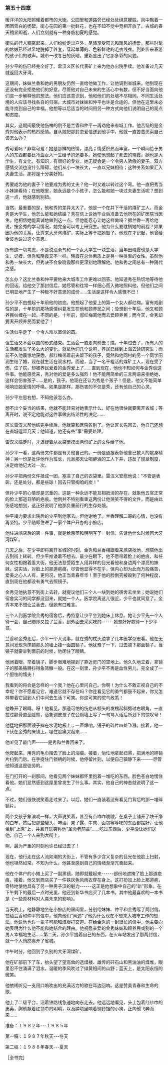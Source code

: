 ### 第五十四章

暖洋洋的太阳照耀着都市的大街。公园里和道路旁已经处处绿意朦胧。风中飘着一团团雪白的杨絮。街心花园的第一批鲜花，也在不知不觉中竞相开放了。古城的春天稍显即逝，人们立刻就有一种身临初夏的感觉。

街头的行人稠密起来。人们纷纷走出户外，尽情享受阳光和暖风的抚爱。那些时髦的姑娘已经过早地脱掉了外套，穿起单薄的、色彩鲜艳的毛衣线衣。到处传来春游的孩子们的歌声。城市一改冬日的灰暗，重新显出了它那多彩的风貌。

孙少平的伤已经完全好了。雷汉义区长代表矿上来为他办出院手续。他准备过几天就返回大牙湾。

这期间，妹妹兰香和她的男朋友仍然一直给他做工作，让他调到省城来。他到现在还没有完全拒绝他们的好意。尽管他对自己未来的生活心中有数，但不好当面向他们进一步解释他的想法。他们应该意识到，他和他们的处境不尽相同。不同生活处境的人应该寻找各自的归宿。大城市对妹妹和仲平也许是合适的，但他在这里未必能寻找到自己的幸福。他想等以后适当的时间用另一种方式向他们说明自己的观点和态度。

其实，这期间最使他伤神的倒不是兰香和仲平一再劝他来省城工作。他苦恼的是金秀对他表示的热烈感情。自从她把那封恋爱信送到他手中，他就一直苦苦思索自己该怎么办？

秀可爱吗？非常可爱！她是那样的热情，漂亮；情感炽热而丰富，一个瞬间给予男人的东西都要比冷血女人一生给予的还要多。她使他想起了死去的晓霞。她也是大学生，有文化，有知识，有很好的专业。她无疑会是一个令男人骄傲的妻子。双方感情交流也没什么障碍，他们从小一块长大，一直以兄妹相待；这种关系如果汇入夫妻生活，那将是十分美好的。

秀要成为他的妻子？他要成为秀的丈夫？他一时又难以转过这个弯。他一直把秀当小妹妹看待；在他眼里，她永远是个小孩子，怎么能和她一块过夫妻生活呢？想到这一点，他就感到别扭。

当然，最重要的是，他和秀的差异太大了。他是一个在井下干活的煤矿工人，而金秀是大学生，他怎么能和她结婚？秀在信上说她毕业后准备去他所在的矿医院当医生。他相信她能真诚地做到这一点。但他能忍心让她这样做吗？据兰香一再给他说，按金秀的学习情况，她完全可以考上研究生。他为什么要耽搁她的前程？如果因为他的关系，让秀来大牙湾煤矿，实际上等于把她毁了。他现在才记起，他曾给金波也说过这个意思。

所有这一切考虑，不是说没勇气和一个女大学生一块生活。当年田晓霞也是大学生、记者。但秀和晓霞又不一样。晓霞在总体素质上是另一种类型的女性。虽然他和秀一块长大，但秀决不会象晓霞那样更深刻地理解他。他和秀之间总有一种隔代之感。

怎么办？这比兰香和仲平要他来大城市工作更难以回答。他知道秀在热切地等待他的回话。给他交了那封信后，她尽管和往常一样细心而入微地照料他，但他们之间已明显地产生了一种极不好意思的成份......生活是这样令人感慨不已！

孙少平不由想起十年前他的初恋。他想起了他爱上的第一个女人郝红梅。富有戏剧性的是，十年前的那场感情纠葛发生在他和顾养民之间；没想到十年后，他又和顾养民纠缠在一起。不同的是，十年前，郝红梅离他而去爱顾养民；而今天，金秀却要离开顾养民而爱他了！

生活似乎走了一个令人难以置信的圆。

但生活又不会以圆的形式结束。生活会一直走向前去！瞧，十年过去了，所有人的生活都发生了多么大的变化。就拿他们几个说吧，养民已经到上海去读研究生；而前不久他震惊地获悉，郝红梅带着前夫留下的孩子，竟然和他同村的另一个同学田润生结了婚，现在就生活在双水村。而他，当了一名干粗活的煤矿工人，现在受了伤，住了院，却被养民爱着的金秀爱上了......直到现在，他也不知如何与金秀谈这件事。他能感觉来，秀对他的爱是多么强烈！他不能用简单的三言两语来拒绝她，这样会伤害孩子......是的，孩子。他现在还认为秀是个孩子！但是，他又不能简单地响应她爱情的呼唤。如果是那样，那伤害的不仅是秀，还有他自己的心灵。

孙少平左思右想，不知他该怎么办。

想不出个妥当的结果，他就不能轻易对她表示什么。好在他很快就要离开省城；等离开时，说不定他能对这件事做出结论性的决定......

区长雷汉义帮他结完手续后，他就算和医院告别了。他让区长先回去，他自己还想在省城逗留几天；他知道，他还有些"事"需要处理。

雷汉义临走时，才迟疑着从衣袋里摸出两份矿上的文件给了他。

孙少平一看，这两份文件都是有关他自己的。一份是通报表彰他舍己救人的献身精神；另一份是批评他作为班长，元旦那天让喝醉酒的工人下井，违反了规章制度，决定给他记大过一次。

孙少平把两份文件揉成一团，塞进了自己的衣袋里。雷汉义安慰他说："不管是表彰，还是处分，都是些球！回去只管掏咱的炭！"

但孙少平的心情却是沉重的。这是一种永远不能互相抵消的存在，就象他五官正常的脸上那道丑陋的疤痕。他倒并不特别看重这两份让他哭笑不得的文件，而是由此伤感地想到，这正好说明了他那负重前行的生存处境。

仲平竭力要求出院后的少平到他家去。但他谢绝了。兰香理解二哥的心情，也没有再坚持。少平随即住进了一家个体户开办的小旅店。

他住进旅店后的第一件事，就是给惠英和明明写了一封信，告诉他什么时候回大牙湾煤矿。

几天之后，在少平即将离开省城的时刻，金秀和兰香相跟着来旅店找他，想陪他出去到街上转转。但少平推诿着不想去。最少在眼下，他不愿带着脸上的疤痕，和任何女性相跟着逛大街，他无法忍受陌生人用异样的目光看他和身边两个漂亮的妹妹。说实话，对脸上的那道疤痕，尽管他显得不在乎，但内心却为此而万般痛苦，爱美之心人人有，更何况，他正当青春年华！至于他的脸倒究被毁到了何种程度，直到现在他都没有勇气去照镜子。

金秀见他执意不到街上去转，就提议他们三个人一块到她的宿舍去坐坐；她说她们宿舍实习的同学都没回来，就她一个人。医学院离这儿很近，少平也就同意了。金秀本来不想让兰香去，但她有口难言。

三个人到医学院金秀的宿舍后，秀特意让少平坐到她床上休息。她让少平先一个人待一会，自己随即又拉了兰香，到外面去采买吃的------她想好好款待一下少平哥。

兰香和金秀走后，少平一个人没事，就在秀的枕头边拿了几本医学杂志看。他在无意间发现秀床铺那头的墙上挂一面圆镜子。他犹豫了一下，过去摘下那面镜子。当镜子就要举到面前的时候，他闭住了眼睛。

他闭着眼，举着镜子，脚步艰难地挪到了靠近房门的空地上。他久久地立着，拿镜子的那条胳膊抖得象筛糠一般。在这一刻里，孙少平不再是血性男儿，完全成了一个胆怯的懦夫！

我看到的将会是怎样的一个我？他在心里问自己。你啊！为什么不敢正视自己的不幸呢？你不愿看见它，难道它就不存在吗？你连看见它的勇气都鼓不起来，你又怎样带着它回到人们中间去生活？可笑。你这可笑的驼鸟政策！

他睁开了眼睛。呀！他看见，那道可怕的伤疤从额头的发楞起斜劈过右眼角，一直拉过颧骨直至脸颊，活象调皮孩子在公厕墙上写了一句骂人话后所划下的惊叹号！

他猛地把那面镜子摔在水泥地板上；一声爆响，镜子的碎片四处飞溅。接着，他一下伏在金秀的床铺上，埋住脸痛哭起来......

他听见了敲门声------是秀和兰香回来了。

他爬起来，用秀的毛巾揩去了脸上的泪痕。接着，匆忙地拿起扫帚，把满地的碎镜片扫到门后。在手捉住门锁柄的时候，他停留片刻，以便自己镇静下来------尽管他知道这是徒劳的。

在门打开的一刹那间，他看见两个妹妹都怀里抱着一堆吃的东西，脸色苍白地愣住看他。她们显然感到这屋里曾发生了什么事。其实，他自己的神态就说明了这一点。

不过，她们很快说笑着走过来了。以后，她们一直装着没有看见门背后的那一堆碎镜片。

两个女孩子象演戏一样，大声说笑着，甚至有点咋咋唬唬，在桌子上铺开了块干净的白布，然后把那些罐头、啤酒、果子露、牛肉、面包等等吃的东西都摆好，让他坐到"上席"上，并且开玩笑称他"革命老前辈"......吃过东西后，少平没让她们送他，自己一个人来到大街上。

啊，最为严重的时刻也许已经过去了！

现在，他行走在这人流如潮的大街上，不管有多少含义复杂的目光在他脸上扫射，他也坦然如常。不知为什么，他甚至感到自己的情绪渐渐亢奋起来。

他在个体户的小摊上买了一副黑镜，随即就戴起来------部份地遮掩了脸上那道疤痕。接着，他又到商店买了一件铁灰色风雨衣穿在身上。这打扮加上脸上那道疤，奇特地使他具有了另一种男子汉的魅力------这正是他想象中自己的"新"形象。在下午剩下的最后一点时光里，他还到新华书店买了几本书。其中他最喜欢的一本书是《一些原材料对人类未来的影响》。

当天晚上，他静静地坐在小旅店的房间里，分别给妹妹、仲平和金秀写了两封信。在给兰香和仲平的信中，他向他们"阐述"了他为什么现在不想来大城市工作的想法。他说他也许一辈子可能和煤炭打交道。在给金秀的一封很长的信中，他主要向她表明为什么他不能和她结合的理由。他祝愿亲爱的金秀妹妹和顾养民或别的一个男人幸福地生活......第二天，孙少平提着自己的东西，在火车站发出了那两封信，就一个人悄然离开了省城。

中午时分，他回到了久别的大牙湾煤矿。

他在矿部前下了车，抬头望了望高耸的选煤楼、雄传的矸石山和黑油油的煤堆，眼里忍不住涌满了泪水。温暖的季风吹过了绿黄相间的山野；蓝天上，是太阳永恒的微笑。

他依稀听见一支用口哨吹出的充满活力的歌在耳边回响。这是赞美青春和生命的歌。

他上了二级平台，沿着铁路线急速地向东走去。他远远地看见，头上包着红纱巾的惠英，胸前飘着红领巾的明明，以及脖项里响着铜铃铛的小狗，正向他飞奔而来......

准备：１９８２年---１９８５年

第一稿：１９８７年秋天---冬天

第二稿：１９８８年春天---夏天

［全书完］